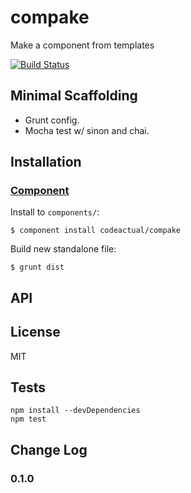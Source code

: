 # compake

Make a component from templates

[![Build Status](https://travis-ci.org/codeactual/compake.png)](https://travis-ci.org/codeactual/compake)

## Minimal Scaffolding

* Grunt config.
* Mocha test w/ sinon and chai.

## Installation

### [Component](https://github.com/component/component)

Install to `components/`:

    $ component install codeactual/compake

Build new standalone file:

    $ grunt dist

## API

## License

  MIT

## Tests

    npm install --devDependencies
    npm test

## Change Log

### 0.1.0
